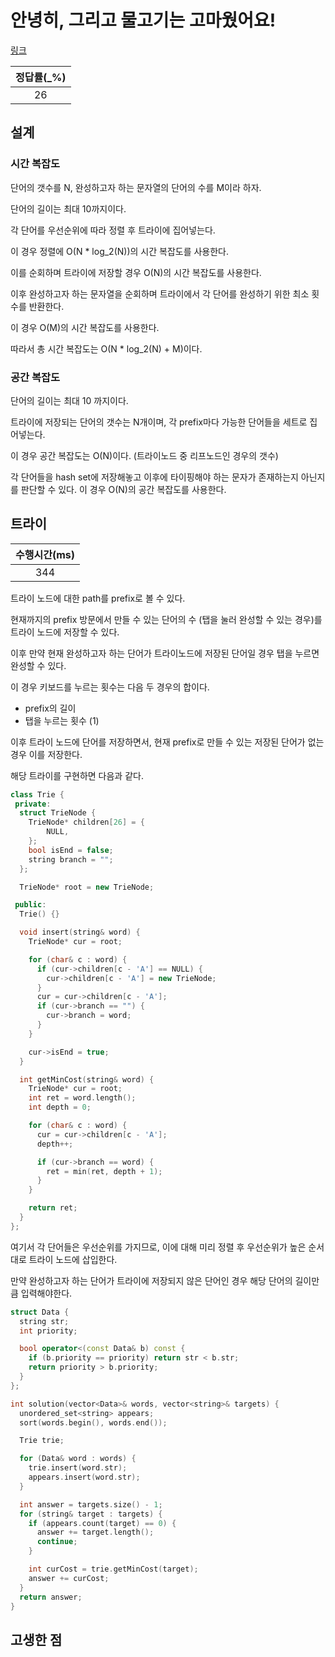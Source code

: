 # 안녕히, 그리고 물고기는 고마웠어요!

[링크](https://www.algospot.com/judge/problem/read/SOLONG)

| 정답률(\_%) |
| :---------: |
|     26      |

## 설계

### 시간 복잡도

단어의 갯수를 N, 완성하고자 하는 문자열의 단어의 수를 M이라 하자.

단어의 길이는 최대 10까지이다.

각 단어를 우선순위에 따라 정렬 후 트라이에 집어넣는다.

이 경우 정렬에 O(N \* log_2(N))의 시간 복잡도를 사용한다.

이를 순회하며 트라이에 저장할 경우 O(N)의 시간 복잡도를 사용한다.

이후 완성하고자 하는 문자열을 순회하며 트라이에서 각 단어를 완성하기 위한 최소 횟수를 반환한다.

이 경우 O(M)의 시간 복잡도를 사용한다.

따라서 총 시간 복잡도는 O(N \* log_2(N) + M)이다.

### 공간 복잡도

단어의 길이는 최대 10 까지이다.

트라이에 저장되는 단어의 갯수는 N개이며, 각 prefix마다 가능한 단어들을 세트로 집어넣는다.

이 경우 공간 복잡도는 O(N)이다. (트라이노드 중 리프노드인 경우의 갯수)

각 단어들을 hash set에 저장해놓고 이후에 타이핑해야 하는 문자가 존재하는지 아닌지를 판단할 수 있다. 이 경우 O(N)의 공간 복잡도를 사용한다.

## 트라이

| 수행시간(ms) |
| :----------: |
|     344      |

트라이 노드에 대한 path를 prefix로 볼 수 있다.

현재까지의 prefix 방문에서 만들 수 있는 단어의 수 (탭을 눌러 완성할 수 있는 경우)를 트라이 노드에 저장할 수 있다.

이후 만약 현재 완성하고자 하는 단어가 트라이노드에 저장된 단어일 경우 탭을 누르면 완성할 수 있다.

이 경우 키보드를 누르는 횟수는 다음 두 경우의 합이다.

- prefix의 길이
- 탭을 누르는 횟수 (1)

이후 트라이 노드에 단어를 저장하면서, 현재 prefix로 만들 수 있는 저장된 단어가 없는 경우 이를 저장한다.

해당 트라이를 구현하면 다음과 같다.

```cpp
class Trie {
 private:
  struct TrieNode {
    TrieNode* children[26] = {
        NULL,
    };
    bool isEnd = false;
    string branch = "";
  };

  TrieNode* root = new TrieNode;

 public:
  Trie() {}

  void insert(string& word) {
    TrieNode* cur = root;

    for (char& c : word) {
      if (cur->children[c - 'A'] == NULL) {
        cur->children[c - 'A'] = new TrieNode;
      }
      cur = cur->children[c - 'A'];
      if (cur->branch == "") {
        cur->branch = word;
      }
    }

    cur->isEnd = true;
  }

  int getMinCost(string& word) {
    TrieNode* cur = root;
    int ret = word.length();
    int depth = 0;

    for (char& c : word) {
      cur = cur->children[c - 'A'];
      depth++;

      if (cur->branch == word) {
        ret = min(ret, depth + 1);
      }
    }

    return ret;
  }
};
```

여기서 각 단어들은 우선순위를 가지므로, 이에 대해 미리 정렬 후 우선순위가 높은 순서대로 트라이 노드에 삽입한다.

만약 완성하고자 하는 단어가 트라이에 저장되지 않은 단어인 경우 해당 단어의 길이만큼 입력해야한다.

```cpp
struct Data {
  string str;
  int priority;

  bool operator<(const Data& b) const {
    if (b.priority == priority) return str < b.str;
    return priority > b.priority;
  }
};

int solution(vector<Data>& words, vector<string>& targets) {
  unordered_set<string> appears;
  sort(words.begin(), words.end());

  Trie trie;

  for (Data& word : words) {
    trie.insert(word.str);
    appears.insert(word.str);
  }

  int answer = targets.size() - 1;
  for (string& target : targets) {
    if (appears.count(target) == 0) {
      answer += target.length();
      continue;
    }

    int curCost = trie.getMinCost(target);
    answer += curCost;
  }
  return answer;
}
```

## 고생한 점
